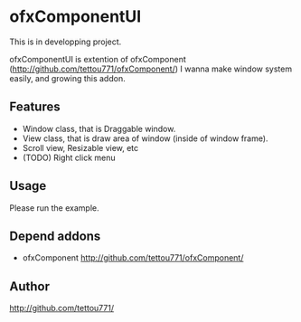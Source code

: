 # ofxComponentUI

This is in developping project.

ofxComponentUI is extention of ofxComponent (http://github.com/tettou771/ofxComponent/)
I wanna make window system easily, and growing this addon.

## Features

- Window class, that is Draggable window.
- View class, that is draw area of window (inside of window frame).
- Scroll view, Resizable view, etc
- (TODO) Right click menu

## Usage

Please run the example.

## Depend addons
- ofxComponent http://github.com/tettou771/ofxComponent/

## Author
http://github.com/tettou771/
